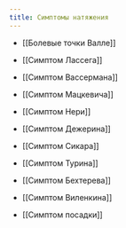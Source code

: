 ```yaml
---
title: Симптомы натяжения
---
```


- [[Болевые точки Валле]]

- [[Симптом Лассега]]

- [[Симптом Вассермана]]

- [[Симптом Мацкевича]]

- [[Симптом Нери]]

- [[Симптом Дежерина]]

- [[Симптом Сикара]]

- [[Симптом Турина]]

- [[Симптом Бехтерева]]

- [[Симптом Виленкина]]

- [[Симптом посадки]]
